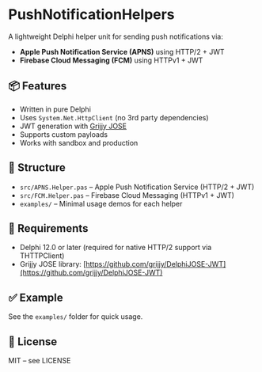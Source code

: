# PushNotificationHelpers

A lightweight Delphi helper unit for sending push notifications via:

- **Apple Push Notification Service (APNS)** using HTTP/2 + JWT
- **Firebase Cloud Messaging (FCM)** using HTTPv1 + JWT

## 📦 Features

- Written in pure Delphi
- Uses `System.Net.HttpClient` (no 3rd party dependencies)
- JWT generation with [Grijjy JOSE](https://github.com/grijjy/DelphiJOSE-JWT)
- Supports custom payloads
- Works with sandbox and production

## 📂 Structure

- `src/APNS.Helper.pas` – Apple Push Notification Service (HTTP/2 + JWT)
- `src/FCM.Helper.pas` – Firebase Cloud Messaging (HTTPv1 + JWT)
- `examples/` – Minimal usage demos for each helper

## 🚀 Requirements

- Delphi 12.0 or later (required for native HTTP/2 support via THTTPClient)
- Grijjy JOSE library: [https://github.com/grijjy/DelphiJOSE-JWT](https://github.com/grijjy/DelphiJOSE-JWT)

## ✅ Example

See the `examples/` folder for quick usage.

## 📄 License

MIT – see LICENSE
